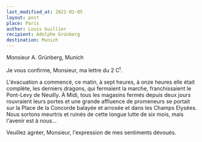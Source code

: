 ```yaml
---
last_modified_at: 2021-02-05
layout: post
place: Paris
author: Louis Guillier
recipient: Adolphe Grünberg
destination: Munich
---
```


Monsieur A. Grünberg, Munich

Je vous confirme, Monsieur, ma lettre du 2 C<sup>t</sup>.

L'évacuation a commencé, ce matin, à sept heures, à onze heures elle était
complète, les derniers dragons, qui fermaient la marche, franchissaient le
Pont-Levy de Neuilly.
À Midi, tous les magasins fermés depuis deux jours rouvraient leurs portes et
une grande affluence de promeneurs se portait sur la Place de la Concorde
balayée et arrosée et dans les Champs Elysées.
Nous sortons meurtris et ruinés de cette longue lutte de six mois, mais
l'avenir est à nous…

Veuillez agréer, Monsieur, l'expression de mes sentiments dévoués.
